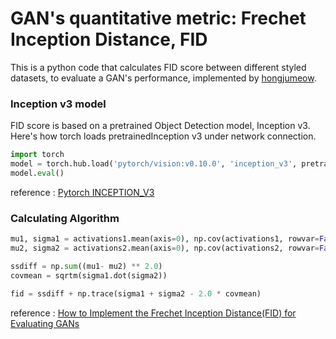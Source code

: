 # GAN's quantitative metric: Frechet Inception Distance, FID

This is a python code that calculates FID score between different styled datasets, to evaluate a GAN's performance, implemented by [hongjumeow](https://github.com/hongjumeow).

### Inception v3 model

FID score is based on a pretrained Object Detection model, Inception v3.
Here's how torch loads pretrainedInception v3 under network connection.

```Python
import torch
model = torch.hub.load('pytorch/vision:v0.10.0', 'inception_v3', pretrained=True)
model.eval()
```

reference : 
[Pytorch INCEPTION_V3](https://pytorch.org/hub/pytorch_vision_inception_v3/)<br>


### Calculating Algorithm

```Python
mu1, sigma1 = activations1.mean(axis=0), np.cov(activations1, rowvar=False)
mu2, sigma2 = activations2.mean(axis=0), np.cov(activations2, rowvar=False)

ssdiff = np.sum((mu1- mu2) ** 2.0)
covmean = sqrtm(sigma1.dot(sigma2))

fid = ssdiff + np.trace(sigma1 + sigma2 - 2.0 * covmean)
```

reference : 
[How to Implement the Frechet Inception Distance(FID) for Evaluating GANs](https://machinelearningmastery.com/how-to-implement-the-frechet-inception-distance-fid-from-scratch/)<br>

